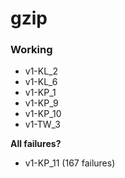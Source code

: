 # gzip

### Working

* v1-KL_2
* v1-KL_6
* v1-KP_1
* v1-KP_9
* v1-KP_10
* v1-TW_3

**All failures?**

* v1-KP_11 (167 failures)
